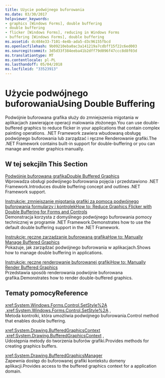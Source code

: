 ```yaml
---
title: Użycie podwójnego buforowania
ms.date: 03/30/2017
helpviewer_keywords:
- graphics [Windows Forms], double buffering
- double buffering
- flicker [Windows Forms], reducing in Windows Forms
- buffering [Windows Forms], double buffering
ms.assetid: dc484e33-7101-4e4b-ada5-d3c96155fbcd
ms.openlocfilehash: 9b09210eba0ac3a141219a7cdbff15f22c6ed003
ms.sourcegitcommit: 3d5d33f384eeba41b2dff79d096f47ccc8d8f03d
ms.translationtype: MT
ms.contentlocale: pl-PL
ms.lasthandoff: 05/04/2018
ms.locfileid: "33523913"
---
```

# <a name="using-double-buffering"></a><span data-ttu-id="22f11-102">Użycie podwójnego buforowania</span><span class="sxs-lookup"><span data-stu-id="22f11-102">Using Double Buffering</span></span>
<span data-ttu-id="22f11-103">Podwójnie buforowana grafika służy do zmniejszenia migotania w aplikacjach zawierające operacji malowania złożonego.</span><span class="sxs-lookup"><span data-stu-id="22f11-103">You can use double-buffered graphics to reduce flicker in your applications that contain complex painting operations.</span></span> <span data-ttu-id="22f11-104">.NET Framework zawiera wbudowaną obsługę podwójnego buforowania lub zarządzać i ręczne Renderowanie grafiki.</span><span class="sxs-lookup"><span data-stu-id="22f11-104">The .NET Framework contains built-in support for double-buffering or you can manage and render graphics manually.</span></span>  
  
## <a name="in-this-section"></a><span data-ttu-id="22f11-105">W tej sekcji</span><span class="sxs-lookup"><span data-stu-id="22f11-105">In This Section</span></span>  
 [<span data-ttu-id="22f11-106">Podwójnie buforowana grafika</span><span class="sxs-lookup"><span data-stu-id="22f11-106">Double Buffered Graphics</span></span>](../../../../docs/framework/winforms/advanced/double-buffered-graphics.md)  
 <span data-ttu-id="22f11-107">Wprowadza obsługi podwójnego buforowania pojęcia i przedstawiono .NET Framework.</span><span class="sxs-lookup"><span data-stu-id="22f11-107">Introduces double buffering concept and outlines .NET Framework support.</span></span>  
  
 [<span data-ttu-id="22f11-108">Instrukcje: zmniejszanie migotania grafiki za pomocą podwójnego buforowania formularzy i kontrolek</span><span class="sxs-lookup"><span data-stu-id="22f11-108">How to: Reduce Graphics Flicker with Double Buffering for Forms and Controls</span></span>](../../../../docs/framework/winforms/advanced/how-to-reduce-graphics-flicker-with-double-buffering-for-forms-and-controls.md)  
 <span data-ttu-id="22f11-109">Demonstracja korzysta z domyślnego podwójnego buforowania pomocy technicznej w programie .NET Framework.</span><span class="sxs-lookup"><span data-stu-id="22f11-109">Demonstrates how to use the default double buffering support in the .NET Framework.</span></span>  
  
 [<span data-ttu-id="22f11-110">Instrukcje: ręczne zarządzanie buforowaną grafiką</span><span class="sxs-lookup"><span data-stu-id="22f11-110">How to: Manually Manage Buffered Graphics</span></span>](../../../../docs/framework/winforms/advanced/how-to-manually-manage-buffered-graphics.md)  
 <span data-ttu-id="22f11-111">Pokazuje, jak zarządzać podwójnego buforowania w aplikacjach.</span><span class="sxs-lookup"><span data-stu-id="22f11-111">Shows how to manage double buffering in applications.</span></span>  
  
 [<span data-ttu-id="22f11-112">Instrukcje: ręczne renderowanie buforowanej grafiki</span><span class="sxs-lookup"><span data-stu-id="22f11-112">How to: Manually Render Buffered Graphics</span></span>](../../../../docs/framework/winforms/advanced/how-to-manually-render-buffered-graphics.md)  
 <span data-ttu-id="22f11-113">Przedstawia sposób renderowania podwójnie buforowana grafika.</span><span class="sxs-lookup"><span data-stu-id="22f11-113">Demonstrates how to render double-buffered graphics.</span></span>  
  
## <a name="reference"></a><span data-ttu-id="22f11-114">Tematy pomocy</span><span class="sxs-lookup"><span data-stu-id="22f11-114">Reference</span></span>  
 <span data-ttu-id="22f11-115"><xref:System.Windows.Forms.Control.SetStyle%2A> ,</span><span class="sxs-lookup"><span data-stu-id="22f11-115"><xref:System.Windows.Forms.Control.SetStyle%2A> ,</span></span>  
 <span data-ttu-id="22f11-116">Metoda kontrolki, która umożliwia podwójnego buforowania.</span><span class="sxs-lookup"><span data-stu-id="22f11-116">Control method that enables double buffering.</span></span>  
  
 <span data-ttu-id="22f11-117"><xref:System.Drawing.BufferedGraphicsContext> ,</span><span class="sxs-lookup"><span data-stu-id="22f11-117"><xref:System.Drawing.BufferedGraphicsContext> ,</span></span>  
 <span data-ttu-id="22f11-118">Udostępnia metody do tworzenia buforów grafiki.</span><span class="sxs-lookup"><span data-stu-id="22f11-118">Provides methods for creating graphics buffers.</span></span>  
  
 <xref:System.Drawing.BufferedGraphicsManager>  
 <span data-ttu-id="22f11-119">Zapewnia dostęp do buforowanej grafiki kontekstu domeny aplikacji.</span><span class="sxs-lookup"><span data-stu-id="22f11-119">Provides access to the buffered graphics context for a application domain.</span></span>
